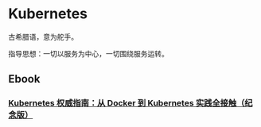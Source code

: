 # Kubernetes

古希腊语，意为舵手。

指导思想：一切以服务为中心，一切围绕服务运转。

## Ebook

### [Kubernetes 权威指南：从 Docker 到 Kubernetes 实践全接触（纪念版）](http://www.broadview.com.cn/book/5019)
